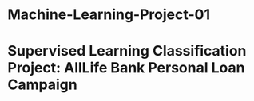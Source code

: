 # Machine-Learning-Project-01
# Supervised Learning Classification Project: AllLife Bank Personal Loan Campaign
